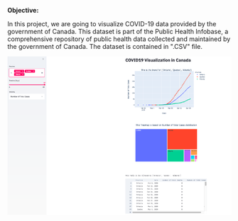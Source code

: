 **Objective:** 

In this project, we are going to visualize COVID-19 data provided by the government of Canada. This dataset is part of the Public Health Infobase, a comprehensive repository of public health data collected and maintained by the government of Canada. The dataset is contained in ".CSV" file. 


![Image description](Dashboard.png)

